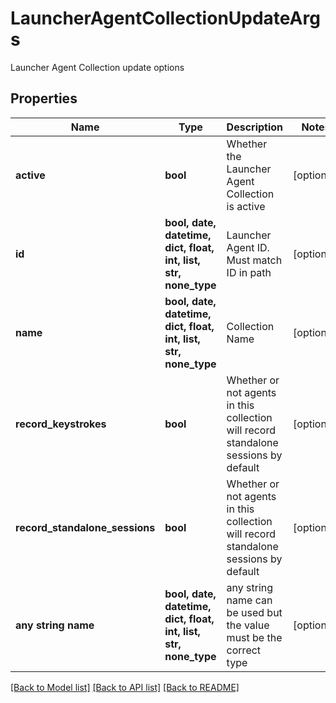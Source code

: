 # LauncherAgentCollectionUpdateArgs

Launcher Agent Collection update options

## Properties
Name | Type | Description | Notes
------------ | ------------- | ------------- | -------------
**active** | **bool** | Whether the Launcher Agent Collection is active | [optional] 
**id** | **bool, date, datetime, dict, float, int, list, str, none_type** | Launcher Agent ID. Must match ID in path | [optional] 
**name** | **bool, date, datetime, dict, float, int, list, str, none_type** | Collection Name | [optional] 
**record_keystrokes** | **bool** | Whether or not agents in this collection will record standalone sessions by default | [optional] 
**record_standalone_sessions** | **bool** | Whether or not agents in this collection will record standalone sessions by default | [optional] 
**any string name** | **bool, date, datetime, dict, float, int, list, str, none_type** | any string name can be used but the value must be the correct type | [optional]

[[Back to Model list]](../README.md#documentation-for-models) [[Back to API list]](../README.md#documentation-for-api-endpoints) [[Back to README]](../README.md)


